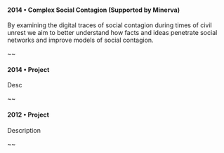 #### 2014 &#8226; Complex Social Contagion (Supported by Minerva) 

By examining the digital traces of social contagion during times of 
civil unrest we aim to better understand how facts and ideas penetrate 
social networks and improve models of social contagion.

~~

#### 2014 &#8226; Project

Desc

~~

#### 2012 &#8226; Project

Description

~~
